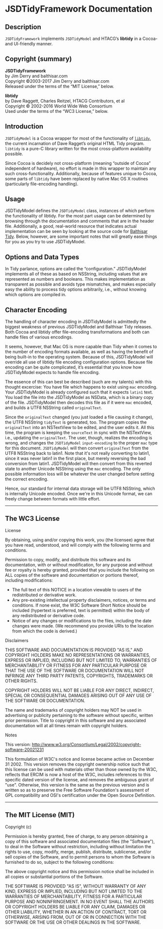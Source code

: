 JSDTidyFramework Documentation
==============================

Description
-----------

`JSDTidyFramework` implements `JSDTidyModel` and HTACG’s **libtidy** in a Cocoa- and UI-friendly manner. 


Copyright (summary)
-------------------

**JSDTidyFramework**  
by Jim Derry and balthisar.com  
Copyright ©2003-2017 Jim Derry and balthisar.com  
Released under the terms of the “MIT License,” below.

**libtidy**  
by Dave Raggett, Charles Reitzel, HTACG Contributors, et al  
Copyright © 2002-2016 World Wide Web Consortium  
Used under the terms of the “WC3 License,” below.



Introduction
------------

`JSDTidyModel` is a Cocoa wrapper for most of the functionality of [`libtidy`](http://www.html-tidy.org), the current incarnation of Dave Ragget’s original HTML Tidy program. `libtidy` is a pure-C library written for the most cross-platform availability possible.

Since Cocoa is decidely not cross-platform (meaning “outside of Cocoa” independent of hardware), no effort is made in this wrapper to maintain any such cross-functionality. Additionally, because of features unique to Cocoa, some parts of `libtidy` have been replaced by native Mac OS X routines (particularly file-encoding handling).


Usage
-----

JSDTidyModel defines the `JSDTidyModel` class, instances of which perform the functionality of libtidy. For the most part usage can be determined by browsing through the documentation and comments that are in the header file. Additionally, a good, real-world resource that indicates actual implementation can be seen by looking at the source code for [Balthisar Tidy](http://www.balthisar.com/tidy). Below, however, are some important notes that will greatly ease things for you as you try to use JSDTidyModel.


Options and Data Types
----------------------

In Tidy parlance, options are called the “configuration.” JSDTidyModel implements all of these as based on NSString, including values that are represented as numbers and booleans. This makes implementation as transparent as possible and avoids type mismatches, and makes especially easy the ability to process tidy options arbitrarily, i.e., without knowing which options are compiled in.


Character Encoding
------------------

The handling of character encoding in JSDTidyModel is admittedly the biggest weakness of previous JSDTidyModel and Balthisar Tidy releases. Both Cocoa and libtidy offer file-encoding transformations and both can handle files of various encodings.

It seems, however, that Mac OS is more capable than Tidy when it comes to the number of encoding formats available, as well as having the benefit of being built-in to the operating system. Because of this, JSDTidyModel will override all use of libtidy file encoding configuration options. Because file encoding can be quite complicated, it’s essential that you know how JSDTidyModel expects to handle file encoding.

The essence of this can best be described (such are my talents) with this thought excercise: You have file which happens to exist using `mac` encoding. Your JSDTidyModel is already configured such that it expects `latin1` text. You load the file into the JSDTidyModel as NSData, which is a binary copy of the file. JSDTidyModel then decodes this file as if it were `mac` encoded, and builds a UTF8 NSString called `originalText`.

Since the `originalText` changed (you just loaded a file causing it change), the UTF8 NSString `tidyText` is generated, too. The program copies the `originalText` into an NSTextView to be edited, and the user edits it. All this time, the program is keeping the `sourceText` in sync with the NSTextView, i.e., updating the `originalText`. The user, though, realizes the encoding is wrong, and changes the `JSDTidyModel` `input-encoding` to the proper `mac` type for this document. `JSDTidyModel` will then convert `originalText` from the UTF8 NSString back to latin1. Note that it's not really converting to latin1, since it was never latin1 in the first place, but merely reversing the bad conversion from latin1. JSDTidyModel will then convert from this reverted state to another Unicode NSString using the `mac` encoding. The only possible information loss will be whatever the user changed before setting the correct encoding.

Hence, our standard for internal data storage will be UTF8 NSString, which is internally Unicode encoded. Once we're in this Unicode format, we can freely change between formats with little effort.


* * * * *


The WC3 License
---------------
License

By obtaining, using and/or copying this work, you (the licensee) agree that you have read, understood, and will comply with the following terms and conditions.

Permission to copy, modify, and distribute this software and its documentation, with or without modification, for any purpose and without fee or royalty is hereby granted, provided that you include the following on ALL copies of the software and documentation or portions thereof, including modifications:

- The full text of this NOTICE in a location viewable to users of the redistributed or derivative work.
- Any pre-existing intellectual property disclaimers, notices, or terms and conditions. If none exist, the W3C Software Short Notice should be included (hypertext is preferred, text is permitted) within the body of any redistributed or derivative code.
- Notice of any changes or modifications to the files, including the date changes were made. (We recommend you provide URIs to the location from which the code is derived.)

Disclaimers

THIS SOFTWARE AND DOCUMENTATION IS PROVIDED "AS IS," AND COPYRIGHT HOLDERS MAKE NO REPRESENTATIONS OR WARRANTIES, EXPRESS OR IMPLIED, INCLUDING BUT NOT LIMITED TO, WARRANTIES OF MERCHANTABILITY OR FITNESS FOR ANY PARTICULAR PURPOSE OR THAT THE USE OF THE SOFTWARE OR DOCUMENTATION WILL NOT INFRINGE ANY THIRD PARTY PATENTS, COPYRIGHTS, TRADEMARKS OR OTHER RIGHTS.

COPYRIGHT HOLDERS WILL NOT BE LIABLE FOR ANY DIRECT, INDIRECT, SPECIAL OR CONSEQUENTIAL DAMAGES ARISING OUT OF ANY USE OF THE SOFTWARE OR DOCUMENTATION.

The name and trademarks of copyright holders may NOT be used in advertising or publicity pertaining to the software without specific, written prior permission. Title to copyright in this software and any associated documentation will at all times remain with copyright holders.

Notes

This version: http://www.w3.org/Consortium/Legal/2002/copyright-software-20021231

This formulation of W3C's notice and license became active on December 31 2002. This version removes the copyright ownership notice such that this license can be used with materials other than those owned by the W3C, reflects that ERCIM is now a host of the W3C, includes references to this specific dated version of the license, and removes the ambiguous grant of "use". Otherwise, this version is the same as the previous version and is written so as to preserve the Free Software Foundation's assessment of GPL compatibility and OSI's certification under the Open Source Definition.


* * * * *


The MIT License (MIT)
---------------------

Copyright (c) <year> <copyright holders>

Permission is hereby granted, free of charge, to any person obtaining a copy of this software and associated documentation files (the "Software"), to deal in the Software without restriction, including without limitation the rights to use, copy, modify, merge, publish, distribute, sublicense, and/or sell copies of the Software, and to permit persons to whom the Software is furnished to do so, subject to the following conditions:

The above copyright notice and this permission notice shall be included in all copies or substantial portions of the Software.

THE SOFTWARE IS PROVIDED "AS IS", WITHOUT WARRANTY OF ANY KIND, EXPRESS OR IMPLIED, INCLUDING BUT NOT LIMITED TO THE WARRANTIES OF MERCHANTABILITY, FITNESS FOR A PARTICULAR PURPOSE AND NONINFRINGEMENT. IN NO EVENT SHALL THE AUTHORS OR COPYRIGHT HOLDERS BE LIABLE FOR ANY CLAIM, DAMAGES OR OTHER LIABILITY, WHETHER IN AN ACTION OF CONTRACT, TORT OR OTHERWISE, ARISING FROM, OUT OF OR IN CONNECTION WITH THE SOFTWARE OR THE USE OR OTHER DEALINGS IN THE SOFTWARE.

